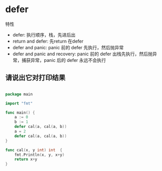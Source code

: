 # defer

特性
- defer: 执行顺序，栈，先进后出
- return and defer: 先return 在defer
- defer and panic: panic 前的 defer 先执行，然后抛异常
- defer and panic and recovery: panic 前的 defer 出栈先执行，然后抛异常，捕获异常，panic 后的 defer 永远不会执行


## 请说出它对打印结果
```go

package main

import "fmt"

func main() {
	a := 0
	b := 1
	defer cal(a, cal(a, b))
	a = 2
	defer cal(a, cal(a, b))
}

func cal(x, y int) int  {
	fmt.Println(x, y, x+y)
	return x+y
}
```